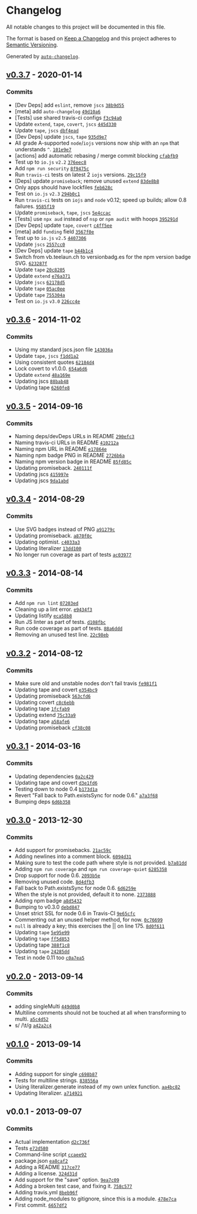 # Changelog

All notable changes to this project will be documented in this file.

The format is based on [Keep a Changelog](https://keepachangelog.com/en/1.0.0/)
and this project adheres to [Semantic Versioning](https://semver.org/spec/v2.0.0.html).

Generated by [`auto-changelog`](https://github.com/CookPete/auto-changelog).

## [v0.3.7](https://github.com/ljharb/node-comments/compare/v0.3.6...v0.3.7) - 2020-01-14

### Commits

- [Dev Deps] add `eslint`, remove `jscs` [`38b9d55`](https://github.com/ljharb/node-comments/commit/38b9d551f53e93574c1fb38ab2514166f34c6227)
- [meta] add `auto-changelog` [`49d10a6`](https://github.com/ljharb/node-comments/commit/49d10a66dc9ca463ec9f8ed3519a0cb26b365dd1)
- [Tests] use shared travis-ci configs [`f3c94a0`](https://github.com/ljharb/node-comments/commit/f3c94a0bd18af4f494fa6c1bdc2a167c2e472102)
- Update `extend`, `tape`, `covert`, `jscs` [`445d330`](https://github.com/ljharb/node-comments/commit/445d330ba052d052cc491dd965deb8d610ce4197)
- Update `tape`, `jscs` [`dbf4ead`](https://github.com/ljharb/node-comments/commit/dbf4eadf1ee490e09492968f24a3eb6f92b4ad92)
- [Dev Deps] update `jscs`, `tape` [`935d9e7`](https://github.com/ljharb/node-comments/commit/935d9e75918d53d27bd10c686834a5d63af670e9)
- All grade A-supported `node`/`iojs` versions now ship with an `npm` that understands `^`. [`101e9e7`](https://github.com/ljharb/node-comments/commit/101e9e7bbc67e4fe3ea0c142af804b953a172b62)
- [actions] add automatic rebasing / merge commit blocking [`cfabfb9`](https://github.com/ljharb/node-comments/commit/cfabfb9fa9edb0157e9a6496cd4928582c15e29e)
- Test up to `io.js` `v2.2` [`376eec8`](https://github.com/ljharb/node-comments/commit/376eec8ebfc53b16805a019d2908e25a28701c69)
- Add `npm run security` [`8f9475c`](https://github.com/ljharb/node-comments/commit/8f9475c199e0b1399e60095d94e120461d0e0293)
- Run `travis-ci` tests on latest 2 `iojs` versions. [`29c15f9`](https://github.com/ljharb/node-comments/commit/29c15f91295bba16b5b8784601ddaae49ca44939)
- [Deps] update `promiseback`; remove unused `extend` [`83de8b8`](https://github.com/ljharb/node-comments/commit/83de8b8ca368f0935d8e2522fa573a93cb338cf8)
- Only apps should have lockfiles [`feb628c`](https://github.com/ljharb/node-comments/commit/feb628c2b98d8359e51ee0e82c7fd1e52fcd6842)
- Test on `io.js` `v2.3` [`294b0c1`](https://github.com/ljharb/node-comments/commit/294b0c11784c7080291adfb5046fe00e6cf589ed)
- Run `travis-ci` tests on `iojs` and `node` v0.12; speed up builds; allow 0.8 failures. [`9585f19`](https://github.com/ljharb/node-comments/commit/9585f1948cb82502ba4112ff053358f6919a4e2b)
- Update `promiseback`, `tape`, `jscs` [`5e4ccac`](https://github.com/ljharb/node-comments/commit/5e4ccacf59c8787ca0ec963bdec7ee0166d7a973)
- [Tests] use `npx aud` instead of `nsp` or `npm audit` with hoops [`395291d`](https://github.com/ljharb/node-comments/commit/395291d76ce429d58021346c1c862004c517c0ae)
- [Dev Deps] update `tape`, `covert` [`c4ff5ee`](https://github.com/ljharb/node-comments/commit/c4ff5ee15470208e6e5c4851e99f2609d397aa91)
- [meta] add `funding` field [`3567f0e`](https://github.com/ljharb/node-comments/commit/3567f0ea1cbd884e5ff661d61808f6a996c463cf)
- Test up to `io.js` `v2.5` [`4407306`](https://github.com/ljharb/node-comments/commit/44073068de51590591c95bab3d565ffe2d95756b)
- Update `jscs` [`2557cc0`](https://github.com/ljharb/node-comments/commit/2557cc094adaa1cd73b8167be6b5d90fbc8ca974)
- [Dev Deps] update `tape` [`b44b1c4`](https://github.com/ljharb/node-comments/commit/b44b1c41ef26a83a1acef348776c7ea9eabb3db2)
- Switch from vb.teelaun.ch to versionbadg.es for the npm version badge SVG. [`623287f`](https://github.com/ljharb/node-comments/commit/623287f90757bf9472807e4fd3335e5d93acb3d6)
- Update `tape` [`20c8205`](https://github.com/ljharb/node-comments/commit/20c82055b8a78efabed2c4bb11b8146dbfeea34e)
- Update `extend` [`e76a371`](https://github.com/ljharb/node-comments/commit/e76a37106f39b422e4ed65b8fbbb2f45a6b14be3)
- Update `jscs` [`62178d5`](https://github.com/ljharb/node-comments/commit/62178d54e289a8dfcd2dfd43375eeef77759194d)
- Update `tape` [`05ac0ee`](https://github.com/ljharb/node-comments/commit/05ac0ee01520b557abb2cee47ea78078dc8d0017)
- Update `tape` [`755304a`](https://github.com/ljharb/node-comments/commit/755304a5a2140f517183c9c69e234f4166fc62d7)
- Test on `io.js` `v3.0` [`226cc4e`](https://github.com/ljharb/node-comments/commit/226cc4e8918f9f4cc30203927bf333dd6e9fa3f2)

## [v0.3.6](https://github.com/ljharb/node-comments/compare/v0.3.5...v0.3.6) - 2014-11-02

### Commits

- Using my standard jscs.json file [`143036a`](https://github.com/ljharb/node-comments/commit/143036ab0dd1a0c2ae59c93d98521396c92bf01c)
- Update `tape`, `jscs` [`f1dd1a2`](https://github.com/ljharb/node-comments/commit/f1dd1a226aa682ebf5596f5f4432a30d0a782416)
- Using consistent quotes [`62184d4`](https://github.com/ljharb/node-comments/commit/62184d4d36c04eea46af51df580fe1ea79cadb65)
- Lock covert to v1.0.0. [`654a6d6`](https://github.com/ljharb/node-comments/commit/654a6d6f7784408a13567919a3bf21cf5789e3f9)
- Update `extend` [`48a169e`](https://github.com/ljharb/node-comments/commit/48a169e7f986efdce950ecb75390509a1f34ede5)
- Updating jscs [`88bab48`](https://github.com/ljharb/node-comments/commit/88bab48b9f6e1108b9de043a22a93ecfa8d0da3c)
- Updating tape [`6260fe8`](https://github.com/ljharb/node-comments/commit/6260fe81eda64643a11e18ba383aa59b7799fcb5)

## [v0.3.5](https://github.com/ljharb/node-comments/compare/v0.3.4...v0.3.5) - 2014-09-16

### Commits

- Naming deps/devDeps URLs in README [`290efc3`](https://github.com/ljharb/node-comments/commit/290efc31168d7bc1f1a72341f244804b3c3dc68d)
- Naming travis-ci URLs in README [`410212a`](https://github.com/ljharb/node-comments/commit/410212a6426490e0f200ae5dca530b7f8e542844)
- Naming npm URL in README [`e17864e`](https://github.com/ljharb/node-comments/commit/e17864e92c64f77ad2186562ea37ab5fc4fd2737)
- Naming npm badge PNG in README [`2726b6a`](https://github.com/ljharb/node-comments/commit/2726b6a94ca0c48737575674514eb688639661d0)
- Naming npm version badge in README [`85fd85c`](https://github.com/ljharb/node-comments/commit/85fd85c6faabde104e5e18456215e3468d611855)
- Updating promiseback. [`240111f`](https://github.com/ljharb/node-comments/commit/240111f2037be45971cae006506c1840b33f3d15)
- Updating jscs [`415997e`](https://github.com/ljharb/node-comments/commit/415997e44aa3c005357a13c5af61a172049e645b)
- Updating jscs [`9da1abd`](https://github.com/ljharb/node-comments/commit/9da1abdf69ba34f108823409644d1460aefffc9f)

## [v0.3.4](https://github.com/ljharb/node-comments/compare/v0.3.3...v0.3.4) - 2014-08-29

### Commits

- Use SVG badges instead of PNG [`a91279c`](https://github.com/ljharb/node-comments/commit/a91279c91b95e751035b06d1db3b5516e17b7ad8)
- Updating promiseback. [`a870f0c`](https://github.com/ljharb/node-comments/commit/a870f0c199c424cc9f34f85c12b203238e3fc2bf)
- Updating optimist. [`c4033a3`](https://github.com/ljharb/node-comments/commit/c4033a3b2b06f89c4ec16cc91ef0be672066cf44)
- Updating literalizer [`13dd100`](https://github.com/ljharb/node-comments/commit/13dd100e755983c8bedb4632a3715a7c63043381)
- No longer run coverage as part of tests [`ac03977`](https://github.com/ljharb/node-comments/commit/ac039774c316f9a2ea86bef145a97b94f8109930)

## [v0.3.3](https://github.com/ljharb/node-comments/compare/v0.3.2...v0.3.3) - 2014-08-14

### Commits

- Add `npm run lint` [`07203ed`](https://github.com/ljharb/node-comments/commit/07203ed27c62f90a978e4a9e7a65810e0247b372)
- Cleaning up a lint error. [`e9434f3`](https://github.com/ljharb/node-comments/commit/e9434f3a9058a04096560b98ef1a940299a5d551)
- Updating listify [`eca58b8`](https://github.com/ljharb/node-comments/commit/eca58b85f9388bd982a3682bcd0de1626dc9b883)
- Run JS linter as part of tests. [`d108fbc`](https://github.com/ljharb/node-comments/commit/d108fbc379a266358329ba1bf9e6544fc95c1678)
- Run code coverage as part of tests. [`88a6ddd`](https://github.com/ljharb/node-comments/commit/88a6ddd9174a42d5690c72ea69e826b5831f3600)
- Removing an unused test line. [`22c98eb`](https://github.com/ljharb/node-comments/commit/22c98eb87b1e7e33307371305325739087ae8a3b)

## [v0.3.2](https://github.com/ljharb/node-comments/compare/v0.3.1...v0.3.2) - 2014-08-12

### Commits

- Make sure old and unstable nodes don't fail travis [`fe981f1`](https://github.com/ljharb/node-comments/commit/fe981f1d4c6e7db21adf2c37959e56b8e16b2b9c)
- Updating tape and covert [`e354bc9`](https://github.com/ljharb/node-comments/commit/e354bc9297b8e87724349d285c4f2f6f423261b8)
- Updating promiseback [`563cfd6`](https://github.com/ljharb/node-comments/commit/563cfd6250987fc00a5526498aecc8bad80f9bb3)
- Updating covert [`c8c6ebb`](https://github.com/ljharb/node-comments/commit/c8c6ebbf60b7e88830313e849abd5f8ce280f3b6)
- Updating tape [`1fcfab9`](https://github.com/ljharb/node-comments/commit/1fcfab9a50de3a2991ace6aecceccab594165211)
- Updating extend [`75c33a9`](https://github.com/ljharb/node-comments/commit/75c33a98a44e727616c17d9d1f9986dce33d35b9)
- Updating tape [`a58afe6`](https://github.com/ljharb/node-comments/commit/a58afe699f48165f65f8f3eb6c8befd93785a74a)
- Updating promiseback [`cf38c08`](https://github.com/ljharb/node-comments/commit/cf38c08681103d6f244e5c15d57b8d3836451123)

## [v0.3.1](https://github.com/ljharb/node-comments/compare/v0.3.0...v0.3.1) - 2014-03-16

### Commits

- Updating dependencies [`0a2c429`](https://github.com/ljharb/node-comments/commit/0a2c429c546bd69eabd85d48393102c8e37316bb)
- Updating tape and covert [`d3e1fd6`](https://github.com/ljharb/node-comments/commit/d3e1fd6c1352c2303cefc5e192e2ea6c79763610)
- Testing down to node 0.4 [`b173d1a`](https://github.com/ljharb/node-comments/commit/b173d1a01f1533d46d7a689cf4ac4591826c5b37)
- Revert "Fall back to Path.existsSync for node 0.6." [`a7a3f68`](https://github.com/ljharb/node-comments/commit/a7a3f6868980a4ed10afd807a3baed2d5a531b97)
- Bumping deps [`6d6b358`](https://github.com/ljharb/node-comments/commit/6d6b358205ba6535bf53e98467391ad4c0c430d8)

## [v0.3.0](https://github.com/ljharb/node-comments/compare/v0.2.0...v0.3.0) - 2013-12-30

### Commits

- Add support for promisebacks. [`21ac59c`](https://github.com/ljharb/node-comments/commit/21ac59c9c9c7d8f5587ec590cc237d74dd31a638)
- Adding newlines into a comment block. [`6094d31`](https://github.com/ljharb/node-comments/commit/6094d313f205a840eaf3cb16ef8da3aa02b60020)
- Making sure to test the code path where style is not provided. [`b7a81dd`](https://github.com/ljharb/node-comments/commit/b7a81dd14aa050bf74921c956a459be595b1f37b)
- Adding `npm run coverage` and `npm run coverage-quiet` [`6285358`](https://github.com/ljharb/node-comments/commit/62853588e5b35e9f38c2f12d2b6c81815f32b51e)
- Drop support for node 0.6. [`2093b5e`](https://github.com/ljharb/node-comments/commit/2093b5e56d964d8f694b59be1e29c187dbf80f87)
- Removing unused code. [`8d4dfb3`](https://github.com/ljharb/node-comments/commit/8d4dfb3d504d14487ad824ea66f5ba6b2349dce3)
- Fall back to Path.existsSync for node 0.6. [`6d6259e`](https://github.com/ljharb/node-comments/commit/6d6259e3edb82e9b7f2078000d5391cf2ae61f55)
- When the style is not provided, default it to none. [`2373888`](https://github.com/ljharb/node-comments/commit/2373888a0ce58c37c166da8650e6a909ad6f5deb)
- Adding npm badge [`a8d5432`](https://github.com/ljharb/node-comments/commit/a8d5432e9767d9b1d6706342cf1bbb885d792128)
- Bumping to v0.3.0 [`debd847`](https://github.com/ljharb/node-comments/commit/debd8478f1b81c055f7412aa3daac56c25e9a134)
- Unset strict SSL for node 0.6 in Travis-CI [`9e65cfc`](https://github.com/ljharb/node-comments/commit/9e65cfc3b693f234e957939bfc433c976b60dd1f)
- Commenting out an unused helper method, for now. [`0c76699`](https://github.com/ljharb/node-comments/commit/0c7669941e0ba39800c6a90fa2942f5a3f14bd31)
- `null` is already a key; this exercises the || on line 175. [`8d0f611`](https://github.com/ljharb/node-comments/commit/8d0f6117cf0a9e6ef7392dc11171f7d1d3f0e96f)
- Updating `tape` [`5e95e99`](https://github.com/ljharb/node-comments/commit/5e95e99cc0519a79192531dd74b654ef5f042ee4)
- Updating `tape` [`ff5d853`](https://github.com/ljharb/node-comments/commit/ff5d8538c8c18d9758c594f55efcdf58f01167ef)
- Updating tape [`388f1c8`](https://github.com/ljharb/node-comments/commit/388f1c8d841695ddbe2813b0841154f4fccf6de4)
- Updating `tape` [`24285dd`](https://github.com/ljharb/node-comments/commit/24285dd3ac6f5febbaad1a750e48556a9f6e4fff)
- Test in node 0.11 too [`c0a7ea5`](https://github.com/ljharb/node-comments/commit/c0a7ea59096a2c7f76d2864799e27cac9e0e6a3d)

## [v0.2.0](https://github.com/ljharb/node-comments/compare/v0.1.0...v0.2.0) - 2013-09-14

### Commits

- adding singleMulti [`449d0b8`](https://github.com/ljharb/node-comments/commit/449d0b8fd1ac9d56c1d42387a97a03ef61f263f5)
- Multiline comments should not be touched at all when transforming to multi. [`a5c4d52`](https://github.com/ljharb/node-comments/commit/a5c4d520983991c6ed4eab9f15f07f8285ffeedc)
- s/    /\t/g [`a42a2c4`](https://github.com/ljharb/node-comments/commit/a42a2c4dc34695715d6f2a1b00cbec9ea298281f)

## [v0.1.0](https://github.com/ljharb/node-comments/compare/v0.0.1...v0.1.0) - 2013-09-14

### Commits

- Adding support for single [`c698b87`](https://github.com/ljharb/node-comments/commit/c698b874877cb666424d7a53f45877f35a6a001b)
- Tests for multiline strings. [`838556a`](https://github.com/ljharb/node-comments/commit/838556ae46898014fd2c95bfc6bbcba1441545be)
- Using literalizer.generate instead of my own unlex function. [`aa4bc82`](https://github.com/ljharb/node-comments/commit/aa4bc829c4a4165c89a4b87672a5aef0b8f2774d)
- Updating literalizer. [`a714921`](https://github.com/ljharb/node-comments/commit/a714921e088c432ed0619a80361c1a54cee1d9dd)

## v0.0.1 - 2013-09-07

### Commits

- Actual implementation [`d2c736f`](https://github.com/ljharb/node-comments/commit/d2c736fcb0a58664d79d042e172ee3da1711865a)
- Tests [`e72d580`](https://github.com/ljharb/node-comments/commit/e72d5801c332e49c53608ee3ee9920bf3ce82088)
- Command-line script [`ccaee92`](https://github.com/ljharb/node-comments/commit/ccaee921218b4104813951f7f984e0a9d433541d)
- package.json [`ea8caf2`](https://github.com/ljharb/node-comments/commit/ea8caf27ffb3a7c22831489a28c2df5598649467)
- Adding a README [`317ce77`](https://github.com/ljharb/node-comments/commit/317ce779a8154701db64b7679d715e206de35ae1)
- Adding a license. [`324d31d`](https://github.com/ljharb/node-comments/commit/324d31d68cfa243b7e908109556e4caab4f6b52b)
- Add support for the "save" option. [`9ea7c09`](https://github.com/ljharb/node-comments/commit/9ea7c0912704082d6b623166be938c5c03b6dec9)
- Adding a broken test case, and fixing it. [`758c577`](https://github.com/ljharb/node-comments/commit/758c577682ecc3866306904c472e0def72ddb27b)
- Adding travis.yml [`8beb96f`](https://github.com/ljharb/node-comments/commit/8beb96fe2cc495b845c56ce58c1b3a3f2954f1f3)
- Adding node_modules to gitignore, since this is a module. [`478e7ca`](https://github.com/ljharb/node-comments/commit/478e7ca154aa076e651e3c8cd4f59056c9d5b2d6)
- First commit. [`6657df2`](https://github.com/ljharb/node-comments/commit/6657df24baa1d8542bce95ce06e32fd3025b1a01)
